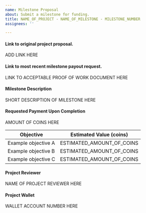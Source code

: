 ```yaml
---
name: Milestone Proposal
about: Submit a milestone for funding.
title: NAME_OF_PROJECT - NAME_OF_MILESTONE - MILESTONE_NUMBER
assignees: ''

---
```


#### Link to original project proposal.
ADD LINK HERE

#### Link to most recent milestone payout request.
LINK TO ACCEPTABLE PROOF OF WORK DOCUMENT HERE

#### Milestone Description
SHORT DESCRIPTION OF MILESTONE HERE

#### Requested Payment Upon Completion
AMOUNT OF COINS HERE

| Objective           | Estimated Value (coins)   |
| ------------------- | ------------------------- |
| Example objective A | ESTIMATED_AMOUNT_OF_COINS |
| Example objective B | ESTIMATED_AMOUNT_OF_COINS |
| Example objective C | ESTIMATED_AMOUNT_OF_COINS |

#### Project Reviewer
NAME OF PROJECT REVIEWER HERE

#### Project Wallet
WALLET ACCOUNT NUMBER HERE
